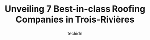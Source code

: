 ---
layout: ampstory
image: https://i0.wp.com/www.auto.or.id/wp-content/uploads/2023/06/toitures-et-revc3aatement-jl-0-trois-rivic3a8res-1686326453.jpeg?resize=640,853
author: techidn
featured: false
description: Trois-Rivières, Quebec, Canada is a haven for Roofing Companies enthusiasts, boasting an impressive array of 7 top-notch establishments. Whether youre a seasoned connoisseur or simply curi
title: Unveiling 7 Best-in-class Roofing Companies in Trois-Rivières
cover:
   title: Unveiling 7 Best-in-class Roofing Companies in Trois-Rivières
   subtitle: AUTO.OR.ID
   background: https://www.auto.or.id/wp-content/uploads/2023/06/toitures-et-revc3aatement-jl-0-trois-rivic3a8res-1686326453.jpeg

pages: 
 - layout: thirds
   top: <h1>#1 Les Toitures Pat Casault</h1>
   bottom: "<p>Super job!</p>"
   background: https://www.auto.or.id/wp-content/uploads/2023/06/toitures-et-revc3aatement-jl-1-trois-rivic3a8res-1686326454.jpeg
   backgroundblur: true
 - layout: thirds
   top: <h1>#2 Toiture Mauricie SG Trois-Rivières</h1>
   bottom: "<p>328 Rue Vachon, Trois-Rivières, QC G8T 8Y2, Canada</p>"
   background: https://www.auto.or.id/wp-content/uploads/2023/06/toitures-et-revc3aatement-jl-2-trois-rivic3a8res-1686326455.jpeg
   cta:
      link: https://www.auto.or.id/unveiling-7-best-in-class-roofing-companies-in-trois-rivieres/
      text: Unveiling 7 Best-in-class Roofing Companies in Trois-Rivières
 - layout: thirds
   top: <h1>#3 Gravel Construction</h1>
   bottom: "<p>7350 Rue Notre Dame O, Trois-Rivières, QC G9B 1L8, Canada</p>"
   background: https://images.unsplash.com/photo-1639928845361-30872daf785b?ixlib=rb-4.0.3&ixid=MnwxMjA3fDB8MHxwaG90by1wYWdlfHx8fGVufDB8fHx8&auto=format&fit=crop&w=640&h=853&q=80
   cta:
      link: https://www.auto.or.id/unveiling-7-best-in-class-roofing-companies-in-trois-rivieres/
      text: Unveiling 7 Best-in-class Roofing Companies in Trois-Rivières
 - layout: thirds
   top: <h1>#4 Toiture Neuve</h1>
   bottom: "<p>Rue Tebbutt, Trois-Rivières, QC G9C 0B6, Canada</p>"
   background: https://images.unsplash.com/photo-1576933694662-fd6790fe98e9?ixlib=rb-4.0.3&ixid=MnwxMjA3fDB8MHxwaG90by1wYWdlfHx8fGVufDB8fHx8&auto=format&fit=crop&w=640&h=853&q=80
   cta:
      link: https://www.auto.or.id/unveiling-7-best-in-class-roofing-companies-in-trois-rivieres/
      text: Unveiling 7 Best-in-class Roofing Companies in Trois-Rivières
 - layout: thirds
   top: <h1>#5 Construction Pro-Habitat inc</h1>
   bottom: "<p>5515 Pl. Charles P Rocheleau, Trois-Rivières, QC G8Y 4N5, Canada</p>"
   background: https://images.unsplash.com/photo-1628188859552-132bbeac6204?ixlib=rb-4.0.3&ixid=MnwxMjA3fDB8MHxwaG90by1wYWdlfHx8fGVufDB8fHx8&auto=format&fit=crop&w=640&h=853&q=80
   cta:
      link: https://www.auto.or.id/unveiling-7-best-in-class-roofing-companies-in-trois-rivieres/
      text: Unveiling 7 Best-in-class Roofing Companies in Trois-Rivières
 - layout: thirds
   top: <h1>#6 Aux Toitures Robert Hamel Enr</h1>
   bottom: "<p>5500 Boul Gene-H.-Kruger, Trois-Rivières, QC G9A 0A4, Canada</p>"
   background: https://images.unsplash.com/photo-1639928187615-feef219500a4?ixlib=rb-4.0.3&ixid=MnwxMjA3fDB8MHxwaG90by1wYWdlfHx8fGVufDB8fHx8&auto=format&fit=crop&w=640&h=853&q=80
   cta:
      link: https://www.auto.or.id/unveiling-7-best-in-class-roofing-companies-in-trois-rivieres/
      text: Unveiling 7 Best-in-class Roofing Companies in Trois-Rivières
 - layout: thirds
   top: <h1>#7 Les Toitures Alain Therrien Inc.</h1>
   bottom: "<p>110 Rue Radnor, Trois-Rivières, QC G8T 9B7, Canada</p>"
   background: https://images.unsplash.com/photo-1598543877974-8fc727861c38?ixlib=rb-4.0.3&ixid=MnwxMjA3fDB8MHxwaG90by1wYWdlfHx8fGVufDB8fHx8&auto=format&fit=crop&w=640&h=853&q=80
   cta:
      link: https://www.auto.or.id/unveiling-7-best-in-class-roofing-companies-in-trois-rivieres/
      text: Unveiling 7 Best-in-class Roofing Companies in Trois-Rivières
 - layout: thirds
   middle: Continue reading...
   background: https://images.unsplash.com/photo-1619843810917-548e472b9055?ixlib=rb-4.0.3&ixid=MnwxMjA3fDB8MHxwaG90by1wYWdlfHx8fGVufDB8fHx8&auto=format&fit=crop&w=640&h=853&q=80
   cta:
      link: https://www.auto.or.id/unveiling-7-best-in-class-roofing-companies-in-trois-rivieres/
      text: Unveiling 7 Best-in-class Roofing Companies in Trois-Rivières

---